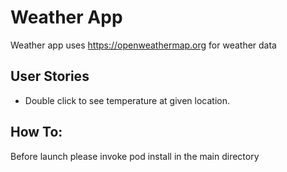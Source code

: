 # Weather App

Weather app uses https://openweathermap.org for weather data

## User Stories

* Double click to see temperature at given location.

## How To:
Before launch please invoke pod install in the main directory
